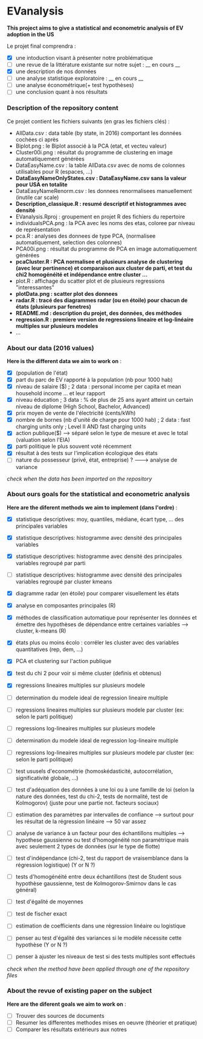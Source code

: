 # EVanalysis

**This project aims to give a statistical and econometric analysis of EV adoption in the US**

Le projet final comprendra :

- [x]  une intoduction visant à présenter notre problématique
- [ ] une revue de la littérature existante sur notre sujet : __ en cours __
- [x] une description de nos données
- [ ] une analyse statistique exploratoire  : __ en cours __
- [ ] une analyse économétrique(+ test hypothèses)
- [ ] une conclusion quant à nos résultats

### Description of the repository content

Ce projet contient les fichiers suivants (en gras les fichiers clés) :

* AllData.csv : data table (by state, in 2016) comportant les données cochées ci après 
* Biplot.png : le Biplot associé à la PCA (etat, et vecteu valeur)
* Cluster00i.png : résultat du programme de clustering en image automatiquement générées
* DataEasyName.csv : la table AllData.csv avec de noms de colonnes utilisables pour R (espaces, ...)
* __DataEasyNameOnlyStates.csv : DataEasyName.csv sans la valeur pour USA en totalite__
* DataEasyNameRenorm.csv : les donnees renormalisees manuellement (inutile car scale)
* __Description_classique.R : resumé descriptif et histogrammes avec densité__
* EVanalysis.Rproj : groupement en projet R des fichiers du repertoire
* individualsPCA.png : la PCA avec les noms des etas, coloree par niveau de représentation
* pca.R : analyses des donnees de type PCA, (normalisee automatiquement, selection des colonnes)
* PCA00i.png : résultat du programme de PCA en image automatiquement générées
* __pcaCluster.R : PCA normalisee et plusieurs analyse de clustering (avec leur pertinence) et comparaison aux cluster de parti, et test du chi2 homogénéité et indépendance entre cluster ...__
* plot.R : affichage du scatter plot et de plusieurs regressions "interessantes"
* __plotData.png : scatter plot des donnees__
* __radar.R : tracé des diagrammes radar (ou en étoile) pour chacun de états (plusieurs par fenetres)__
* __README.md : description du projet, des données, des méthodes__
* __regression.R : premiere version de regressions lineaire et log-linéaire multiples sur plusieurs modeles__
* ...

### About our data (2016 values)

__Here is the different data we aim to work on__ : 

- [x] (population de l'état)
- [x] part du parc de EV rapporté à la population (nb pour 1000 hab)
- [x] niveau de salaire ($) ; 2 data : personal income per capita et mean household income ... et leur rapport
- [x] niveau éducation ; 3 data : % de plus de 25 ans ayant atteint un certain niveau de diplome (High School, Bachelor, Advanced)
- [x] prix moyen de vente de l'électricité (cents/kWh)
- [x] nombre de bornes (nb d'unité de charge pour 1000 hab) ; 2 data : fast charging units only ; Level II AND fast charging units
- [x] action publique($) —> séparé selon le type de mesure et avec le total (valuation selon l'EIA)
- [x] parti politique le plus souvent voté récemment
- [x] résultat à des tests sur l'implication écologique des états
- [ ] nature du possesseur (privé, état, entreprise) ? ---> analyse de variance

_check when the data has been imported on the repository_


### About ours goals for the statistical and econometric analysis 

__Here are the diferent methods we aim to implement (dans l'ordre)__ : 

- [x] statistique descriptives: moy, quantiles, médiane, écart type, ... des principales variables
- [x] statistique descriptives: histogramme avec densité des principales variables 
- [x] statistique descriptives: histogramme avec densité des principales variables regroupé par parti
- [ ] statistique descriptives: histogramme avec densité des principales variables regroupé par cluster kmeans
- [x] diagramme radar (en étoile) pour comparer visuellement les états


- [x] analyse en composantes principales (R)
- [x] méthodes de classification automatique pour représenter les données et émettre des hypothèses de dépendance entre certaines variables --> cluster, k-means (R) 
- [x] états plus ou moins écolo : corréler les cluster avec des variables quantitatives (rep, dem, ...)
- [x] PCA et clustering sur l'action publique
- [x] test du chi 2 pour voir si même cluster (definis et obtenus)

- [x] regressions lineaires multiples sur plusieurs modele
- [ ] determination du modele ideal de regression lineaire multiple 
- [ ] regressions lineaires multiples sur plusieurs modele par cluster (ex: selon le parti politique)
- [ ] regressions log-lineaires multiples sur plusieurs modele
- [ ] determination du modele ideal de regression log-lineaire multiple 
- [ ] regressions log-lineaires multiples sur plusieurs modele par cluster (ex: selon le parti politique)

- [ ] test ususels d'econométrie (homoskédasticité, autocorrélation, significativité globale, ...)

- [ ] test d'adéquation des données à une loi ou à une famille de loi (selon la nature des données, test du chi-2, tests de normalité, test de Kolmogorov) (juste pour une partie not. facteurs sociaux)
- [ ] estimation des paramètres par intervalles de confiance --> surtout pour les résultat de la régression linéaire --> 50 var assez
- [ ] analyse de variance à un facteur pour des échantillons multiples --> hypothese gaussienne ou test d'homogénéité non paramétrique mais avec seulement 2 types de données (sur le type de flotte)
- [ ] test d'indépendance (chi-2, test du rapport de vraisemblance dans la régression logistique) (Y or N ?)
- [ ] tests d'homogénéité entre deux échantillons (test de Student sous hypothèse gaussienne, test de Kolmogorov-Smirnov dans le cas général)
- [ ] test d'égalité de moyennes
- [ ] test de fischer exact
- [ ] estimation de coefficients dans une régression linéaire ou logistique
- [ ] penser au test d'égalité des variances si le modèle nécessite cette hypothèse (Y or N ?)
- [ ] penser à ajuster les niveaux de test si des tests multiples sont effectués

_check when the method have been applied through one of the repository files_


### About the revue of existing paper on the subject 

__Here are the diferent goals we aim to work on__ : 
- [ ] Trouver des sources de documents
- [ ] Resumer les differentes methodes mises en oeuvre (théorier et pratique)
- [ ] Comparer les résultats extérieurs aux notres
